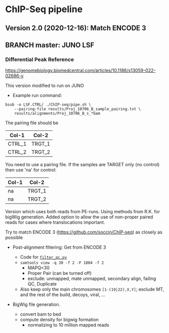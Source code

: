 # ChIP-Seq pipeline

## Version 2.0 (2020-12-16): Match ENCODE 3
## BRANCH master: JUNO LSF

### Differential Peak Reference

https://genomebiology.biomedcentral.com/articles/10.1186/s13059-022-02686-y



This version modified to run on JUNO

- Example run command:
```{bash}
bsub -o LSF.CTRL/ ./ChIP-seq/pipe.sh \
    --pairing-file results/Proj_10706_B_sample_pairing.txt \
    results/alignments/Proj_10706_B_s_*bam
```

The pairing file should be

| Col-1  | Col-2  |
|--------|--------|
| CTRL_1 | TRGT_1 |
| CTRL_2 | TRGT_2 |


You need to use a pairing file. If the samples are TARGET only (no control) then use 'na' for control:

| Col-1  | Col-2  |
|--------|--------|
|   na   | TRGT_1 |
|   na   | TRGT_2 |

Version which uses both reads from PE-runs. Using methods from R.K. for bigWig generation. Added option to allow the use of non-proper paired reads for cases where translocations important.

Try to match ENCODE 3 (https://github.com/soccin/ChIP-seq) as closely as possible

- Post-alignment filtering: Get from ENCODE 3

    - Code for [`filter_qc.py`](https://github.com/ENCODE-DCC/chip-seq-pipeline/tree/master/dnanexus/filter_qc)
    - `samtools view -q 30 -f 2 -F 1804 -f 2`
        - MAPQ<30
        - Proper Pair (can be turned off)
        - exclude: unmapped, mate unmapped, secondary align, failing QC, Duplicate
    - Also keep only the main chromosomes `[1-(19|22),X,Y]`; exclude MT, and the rest of the build, decoys, viral, ...

- BigWig file generation.

	- convert bam to bed
	- compute density for bigwig formation
		- normalizing to 10 million mapped reads

